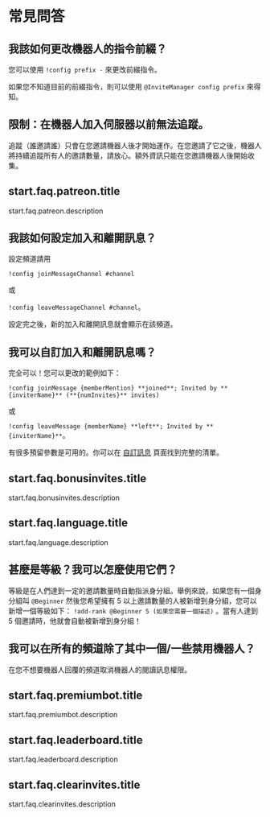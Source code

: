 # 常見問答

## 我該如何更改機器人的指令前綴？

您可以使用 `!config prefix -` 來更改前綴指令。

如果您不知道目前的前綴指令，則可以使用 `@InviteManager config prefix` 來得知。

## 限制：在機器人加入伺服器以前無法追蹤。

追蹤（誰邀請誰）只會在您邀請機器人後才開始運作。在您邀請了它之後，機器人將持續追蹤所有人的邀請數量，請放心。額外資訊只能在您邀請機器人後開始收集。

## start.faq.patreon.title

start.faq.patreon.description

## 我該如何設定加入和離開訊息？

設定頻道請用

`!config joinMessageChannel #channel`

或

`!config leaveMessageChannel #channel`。

設定完之後，新的加入和離開訊息就會顯示在該頻道。

## 我可以自訂加入和離開訊息嗎？

完全可以！您可以更改的範例如下：

`!config joinMessage {memberMention} **joined**; Invited by **{inviterName}** (**{numInvites}** invites)`

或

`!config leaveMessage {memberName} **left**; Invited by **{inviterName}**`。

有很多預留參數是可用的。你可以在 [自訂訊息](/zh-TW/modules/invites/custom-messages.md) 頁面找到完整的清單。

## start.faq.bonusinvites.title

start.faq.bonusinvites.description

## start.faq.language.title

start.faq.language.description

## 甚麼是等級？我可以怎麼使用它們？

等級是在人們達到一定的邀請數量時自動指派身分組。舉例來說，如果您有一個身分組叫 `@Beginner` 然後您希望擁有 5 以上邀請數量的人被新增到身分組，您可以新增一個等級如下： `!add-rank @Beginner 5 (如果您需要一個描述)` 。當有人達到 5 個邀請時，他就會自動被新增到身分組！

## 我可以在所有的頻道除了其中一個/一些禁用機器人？

在您不想要機器人回覆的頻道取消機器人的閱讀訊息權限。

## start.faq.premiumbot.title

start.faq.premiumbot.description

## start.faq.leaderboard.title

start.faq.leaderboard.description

## start.faq.clearinvites.title

start.faq.clearinvites.description
